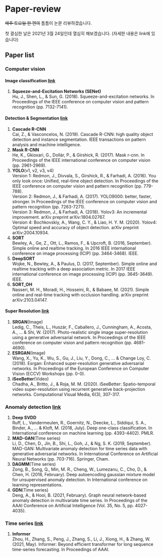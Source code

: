 # Paper-review

~~매주 토요일 한 편의~~ 틈틈이 논문 리뷰하겠습니다.

첫 결심한 날은 2021년 3월 24일인데 열심히 해보겠습니다.
(자세한 내용은 link에 있습니다)

## Paper list

### Computer vision
#### Image classification [link](https://github.com/HwangBoSungHun/Paper-review/tree/main/Computer_vision/Image_classification)
1. __Squeeze-and-Excitation Networks (SENet)__  
Hu, J., Shen, L., & Sun, G. (2018). Squeeze-and-excitation networks. In Proceedings of the IEEE conference on computer vision and pattern recognition (pp. 7132-7141).  

#### Detection & Segmentation [link](https://github.com/HwangBoSungHun/Paper-review/tree/main/Computer_vision/Detection_Segmentation)
1. __Cascade R-CNN__  
Cai, Z., & Vasconcelos, N. (2019). Cascade R-CNN: high quality object detection and instance segmentation. IEEE transactions on pattern analysis and machine intelligence.
2. __Mask R-CNN__  
He, K., Gkioxari, G., Dollár, P., & Girshick, R. (2017). Mask r-cnn. In Proceedings of the IEEE international conference on computer vision (pp. 2961-2969).
3. __YOLO__(v1, v2, v3, v4)    
Version 1: Redmon, J., Divvala, S., Girshick, R., & Farhadi, A. (2016). You only look once: Unified, real-time object detection. In Proceedings of the IEEE conference on computer vision and pattern recognition (pp. 779-788).  
Version 2: Redmon, J., & Farhadi, A. (2017). YOLO9000: better, faster, stronger. In Proceedings of the IEEE conference on computer vision and pattern recognition (pp. 7263-7271).  
Version 3: Redmon, J., & Farhadi, A. (2018). Yolov3: An incremental improvement. arXiv preprint arXiv:1804.02767.  
Version 4: Bochkovskiy, A., Wang, C. Y., & Liao, H. Y. M. (2020). Yolov4: Optimal speed and accuracy of object detection. arXiv preprint arXiv:2004.10934.  
4. __SORT__  
Bewley, A., Ge, Z., Ott, L., Ramos, F., & Upcroft, B. (2016, September). Simple online and realtime tracking. In 2016 IEEE international conference on image processing (ICIP) (pp. 3464-3468). IEEE.  
5. __DeepSORT__  
Wojke, N., Bewley, A., & Paulus, D. (2017, September). Simple online and realtime tracking with a deep association metric. In 2017 IEEE international conference on image processing (ICIP) (pp. 3645-3649). IEEE.  
6. __SORT_OH__  
Nasseri, M. H., Moradi, H., Hosseini, R., & Babaee, M. (2021). Simple online and real-time tracking with occlusion handling. arXiv preprint arXiv:2103.04147.
#### Super Resolution [link](https://github.com/HwangBoSungHun/Paper-review/tree/main/Computer_vision/Image_generation)
1. __SRGAN__(Image)  
Ledig, C., Theis, L., Huszár, F., Caballero, J., Cunningham, A., Acosta, A., ... & Shi, W. (2017). Photo-realistic single image super-resolution using a generative adversarial network. In Proceedings of the IEEE conference on computer vision and pattern recognition (pp. 4681-4690).  
2. __ESRGAN__(Image)  
Wang, X., Yu, K., Wu, S., Gu, J., Liu, Y., Dong, C., ... & Change Loy, C. (2018). Esrgan: Enhanced super-resolution generative adversarial networks. In Proceedings of the European Conference on Computer Vision (ECCV) Workshops (pp. 0-0).  
3. __iSeeBetter__(Video)  
Chadha, A., Britto, J., & Roja, M. M. (2020). iSeeBetter: Spatio-temporal video super-resolution using recurrent generative back-projection networks. Computational Visual Media, 6(3), 307-317.  

### Anomaly detection [link](https://github.com/HwangBoSungHun/Paper-review/tree/main/Anomaly_detection)
1. __Deep SVDD__  
Ruff, L., Vandermeulen, R., Goernitz, N., Deecke, L., Siddiqui, S. A., Binder, A., ... & Kloft, M. (2018, July). Deep one-class classification. In International conference on machine learning (pp. 4393-4402). PMLR.  
2. __MAD-GAN__(Time series)  
Li, D., Chen, D., Jin, B., Shi, L., Goh, J., & Ng, S. K. (2019, September). MAD-GAN: Multivariate anomaly detection for time series data with generative adversarial networks. In International Conference on Artificial Neural Networks (pp. 703-716). Springer, Cham.  
3. __DAGMM__(Time series)  
Zong, B., Song, Q., Min, M. R., Cheng, W., Lumezanu, C., Cho, D., & Chen, H. (2018, February). Deep autoencoding gaussian mixture model for unsupervised anomaly detection. In International conference on learning representations.  
4. __GDN__(Time series)  
Deng, A., & Hooi, B. (2021, February). Graph neural network-based anomaly detection in multivariate time series. In Proceedings of the AAAI Conference on Artificial Intelligence (Vol. 35, No. 5, pp. 4027-4035).  

### Time series [link](https://github.com/HwangBoSungHun/Paper-review/tree/main/Time_series)
1. __Informer__  
Zhou, H., Zhang, S., Peng, J., Zhang, S., Li, J., Xiong, H., & Zhang, W. (2021, May). Informer: Beyond efficient transformer for long sequence time-series forecasting. In Proceedings of AAAI.  
